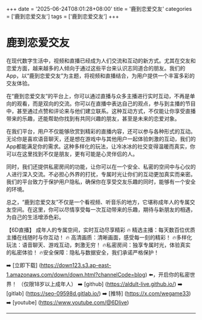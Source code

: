 +++
date = '2025-06-24T08:01:28+08:00'
title = '鹿到恋爱交友'
categories = ['鹿到恋爱交友']
tags = ['鹿到恋爱交友']
+++

# 鹿到恋爱交友

在现代数字生活中，视频和直播已经成为人们交流和互动的新方式。尤其在交友和恋爱方面，越来越多的人倾向于通过这些平台来认识志同道合的朋友。我们的App，以“鹿到恋爱交友”为主题，将视频和直播结合，为用户提供一个丰富多彩的交友体验。

在“鹿到恋爱交友”的平台上，你可以通过直播与众多主播进行实时互动，不再是单向的观看，而是双向的交流。你可以在直播中表达自己的观点，参与到主播的节目中，甚至通过点赞和评论来与他们建立联系。这种互动方式，不仅能让你享受直播带来的乐趣，还能帮助你找到有共同兴趣的朋友，甚至是未来的恋爱对象。

在我们平台，用户不仅能够欣赏到精彩的直播内容，还可以参与各种形式的互动。无论你是喜欢语音聊天，还是想在游戏中与其他用户一起体验刺激的互动，我们的App都能满足你的需求。这种多样化的玩法，让冷冰冰的社交变得温暖而真实，你可以在这里找到不仅是朋友，更有可能是心灵伴侣的人。

同时，我们还提供私密房间的功能，让你可以在一个安全、私密的空间中与心仪的人进行深入交流。不必担心外界的打扰，专属时光让你们的互动更加真实而亲密。我们的平台致力于保护用户隐私，确保你在享受交友乐趣的同时，能够有一个安全的环境。

总之，“鹿到恋爱交友”不仅是一个看视频、听音乐的地方，它堪称成年人的专属交友空间。在这里，你可以尽情享受每一次互动带来的乐趣，期待与新朋友的相遇，为自己的生活增添色彩。

【6D直播】
成年人的专属空间，实时互动尽享精彩
🔥 精选主播：每天数百位优质主播在线随时与你互动！
🔥 高清画质：清晰画面，感受每一刻的精彩！
🔥多样化玩法：语音聊天、游戏互动，刺激无穷！
🔥私密房间：独享专属时光，体验真实的私密体验！
🔥安全保障：隐私与数据安全，我们承诺严格保护！

➡️ [立即下载] (https://down123.s3.ap-east-1.amazonaws.com/down/down.html?channelCode=blog) ⬅️，开启你的私密世界！
（仅限18岁以上成年人）
➡️ [github] (https://aldult-live.github.io/)
➡️ [gitlab] (https://seo-09598d.gitlab.io/)
➡️ [推特] (https://x.com/wegame33)
➡️ [youtube] (https://www.youtube.com/@6Dlive)

---
